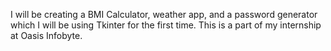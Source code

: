 I will be creating a BMI Calculator, weather app, and a password generator which I will be using Tkinter for the first time. This is a part of my internship at Oasis Infobyte.
